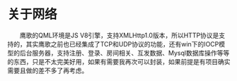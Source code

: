 # 关于网络

&emsp;&emsp;鹰歌的QML环境是JS V8引擎，支持XMLHttp1.0版本，所以HTTP协议是支持的，其实鹰歌之前也已经集成了TCP和UDP协议的功能，还有win下的IOCP模型的后台服务器，支持注册、登录、房间相关、互发数据、Mysql数据库操作等等的东西，只是不太完美好用，如果有需要我再次可以封装，如果前提是有项目确实需要且做的差不多了再考虑。
